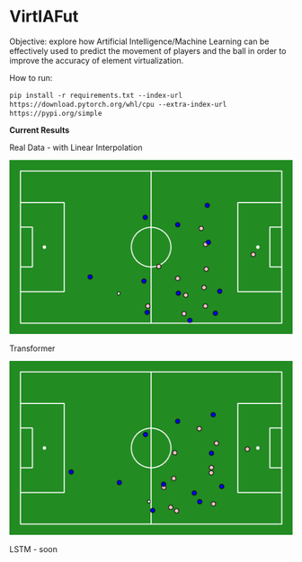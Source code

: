 # VirtIAFut

Objective: explore how Artificial Intelligence/Machine Learning can be effectively used to predict the movement of players and the ball in order to improve the accuracy of element virtualization.

How to run:

```
pip install -r requirements.txt --index-url https://download.pytorch.org/whl/cpu --extra-index-url https://pypi.org/simple
```


**Current Results**

Real Data - with Linear Interpolation

![Soccer Animation](data\animations\true_frames.gif "Real Data")

Transformer

![Soccer Animation](data\animations\pred_frames_tf.gif "TF")

LSTM - soon
